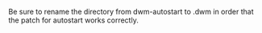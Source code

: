 Be sure to rename the directory from dwm-autostart to .dwm in order that the patch for autostart works correctly. 
